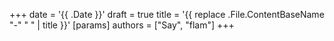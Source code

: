 +++
date = '{{ .Date }}'
draft = true
title = '{{ replace .File.ContentBaseName "-" " " | title }}'
[params]
authors = ["Say", "flam"]
+++
